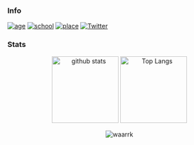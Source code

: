 ### Info
[![age](https://img.shields.io/badge/age-19-red)](LICENSE)
[![school](https://img.shields.io/badge/school-kosen-green)](LICENSE)
[![place](https://img.shields.io/badge/place-nagaoka-yellow)](LICENSE)
[![Twitter](https://img.shields.io/badge/twitter-waarrk-blue)](https://twitter.com/waarrk)

### Stats

<p align="center"> 
  <img alt="github stats" height="150px" src="https://github-readme-stats.vercel.app/api?username=waarrk&theme=onedark&show_icons=ture&count_private=true" />
  <img alt="Top Langs" height="150px" src="https://github-readme-stats.vercel.app/api/top-langs/?username=waarrk&layout=compact&show_icons=true&theme=onedark" />
</p>

<p align="center"><img src="https://github-readme-streak-stats.herokuapp.com/?user=m0rp43us&theme=black-ice&hide_border=true&stroke=0000&background=0D1117&ring=e05397&fire=e05397&currStreakLabel=e05397&bg_color=30,e96443,904e95&title_color=fff&text_color=fff" alt="waarrk" /></p>

<!--
**waarrk/waarrk** is a ✨ _special_ ✨ repository because its `README.md` (this file) appears on your GitHub profile.

Here are some ideas to get you started:

- 🔭 I’m currently working on ...
- 🌱 I’m currently learning ...
- 👯 I’m looking to collaborate on ...
- 🤔 I’m looking for help with ...
- 💬 Ask me about ...
- 📫 How to reach me: ...
- 😄 Pronouns: ...
- ⚡ Fun fact: ...
-->
